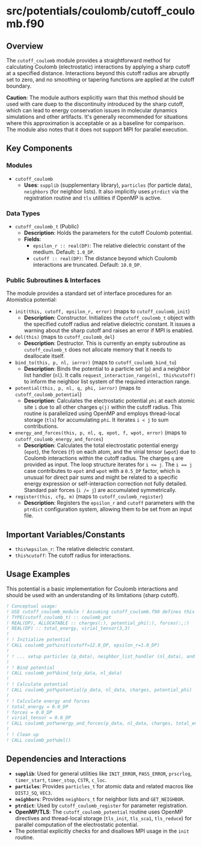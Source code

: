 # src/potentials/coulomb/cutoff_coulomb.f90

## Overview

The `cutoff_coulomb` module provides a straightforward method for calculating Coulomb (electrostatic) interactions by applying a sharp cutoff at a specified distance. Interactions beyond this cutoff radius are abruptly set to zero, and no smoothing or tapering functions are applied at the cutoff boundary.

**Caution**: The module authors explicitly warn that this method should be used with care duep to the discontinuity introduced by the sharp cutoff, which can lead to energy conservation issues in molecular dynamics simulations and other artifacts. It's generally recommended for situations where this approximation is acceptable or as a baseline for comparison. The module also notes that it does not support MPI for parallel execution.

## Key Components

### Modules

*   `cutoff_coulomb`
    *   **Uses**: `supplib` (supplementary library), `particles` (for particle data), `neighbors` (for neighbor lists). It also implicitly uses `ptrdict` via the registration routine and `tls` utilities if OpenMP is active.

### Data Types

*   `cutoff_coulomb_t` (Public)
    *   **Description**: Holds the parameters for the cutoff Coulomb potential.
    *   **Fields**:
        *   `epsilon_r :: real(DP)`: The relative dielectric constant of the medium. Default: `1.0_DP`.
        *   `cutoff :: real(DP)`: The distance beyond which Coulomb interactions are truncated. Default: `10.0_DP`.

### Public Subroutines & Interfaces

The module provides a standard set of interface procedures for an Atomistica potential:

*   `init(this, cutoff, epsilon_r, error)` (maps to `cutoff_coulomb_init`)
    *   **Description**: Constructor. Initializes the `cutoff_coulomb_t` object with the specified cutoff radius and relative dielectric constant. It issues a warning about the sharp cutoff and raises an error if MPI is enabled.
*   `del(this)` (maps to `cutoff_coulomb_del`)
    *   **Description**: Destructor. This is currently an empty subroutine as `cutoff_coulomb_t` does not allocate memory that it needs to deallocate itself.
*   `bind_to(this, p, nl, ierror)` (maps to `cutoff_coulomb_bind_to`)
    *   **Description**: Binds the potential to a particle set (`p`) and a neighbor list handler (`nl`). It calls `request_interaction_range(nl, this%cutoff)` to inform the neighbor list system of the required interaction range.
*   `potential(this, p, nl, q, phi, ierror)` (maps to `cutoff_coulomb_potential`)
    *   **Description**: Calculates the electrostatic potential `phi` at each atomic site `i` due to all other charges `q(j)` within the cutoff radius. This routine is parallelized using OpenMP and employs thread-local storage (`tls`) for accumulating `phi`. It iterates `i < j` to sum contributions.
*   `energy_and_forces(this, p, nl, q, epot, f, wpot, error)` (maps to `cutoff_coulomb_energy_and_forces`)
    *   **Description**: Calculates the total electrostatic potential energy (`epot`), the forces (`f`) on each atom, and the virial tensor (`wpot`) due to Coulomb interactions within the cutoff radius. The charges `q` are provided as input. The loop structure iterates for `i <= j`. The `i == j` case contributes to `epot` and `wpot` with a `0.5_DP` factor, which is unusual for direct pair sums and might be related to a specific energy expression or self-interaction correction not fully detailed. Standard pair forces (`i /= j`) are accumulated symmetrically.
*   `register(this, cfg, m)` (maps to `cutoff_coulomb_register`)
    *   **Description**: Registers the `epsilon_r` and `cutoff` parameters with the `ptrdict` configuration system, allowing them to be set from an input file.

## Important Variables/Constants

*   `this%epsilon_r`: The relative dielectric constant.
*   `this%cutoff`: The cutoff radius for interactions.

## Usage Examples

This potential is a basic implementation for Coulomb interactions and should be used with an understanding of its limitations (sharp cutoff).

```fortran
! Conceptual usage:
! USE cutoff_coulomb_module ! Assuming cutoff_coulomb.f90 defines this
! TYPE(cutoff_coulomb_t) :: coulomb_pot
! REAL(DP), ALLOCATABLE :: charges(:), potential_phi(:), forces(:,:)
! REAL(DP) :: total_energy, virial_tensor(3,3)
!
! ! Initialize potential
! CALL coulomb_pot%init(cutoff=12.0_DP, epsilon_r=1.0_DP)
!
! ! ... setup particles (p_data), neighbor_list_handler (nl_data), and charges ...
!
! ! Bind potential
! CALL coulomb_pot%bind_to(p_data, nl_data)
!
! ! Calculate potential
! CALL coulomb_pot%potential(p_data, nl_data, charges, potential_phi)
!
! ! Calculate energy and forces
! total_energy = 0.0_DP
! forces = 0.0_DP
! virial_tensor = 0.0_DP
! CALL coulomb_pot%energy_and_forces(p_data, nl_data, charges, total_energy, forces, virial_tensor)
!
! ! Clean up
! CALL coulomb_pot%del()
```

## Dependencies and Interactions

*   **`supplib`**: Used for general utilities like `INIT_ERROR`, `PASS_ERROR`, `prscrlog`, `timer_start`, `timer_stop`, `CSTR`, `c_loc`.
*   **`particles`**: Provides `particles_t` for atomic data and related macros like `DISTJ_SQ`, `VEC3`.
*   **`neighbors`**: Provides `neighbors_t` for neighbor lists and `GET_NEIGHBOR`.
*   **`ptrdict`**: Used by `cutoff_coulomb_register` for parameter registration.
*   **OpenMP/TLS**: The `cutoff_coulomb_potential` routine uses OpenMP directives and thread-local storage (`tls_init`, `tls_sca1`, `tls_reduce`) for parallel computation of the electrostatic potential.
*   The potential explicitly checks for and disallows MPI usage in the `init` routine.
```
